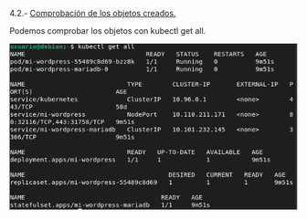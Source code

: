 4.2.- [Comprobación de los objetos creados.](https://github.com/mikkgh/helm/blob/main/4.2.md)

Podemos comprobar los objetos con kubectl get all.

![imagen](https://github.com/mikkgh/helm/blob/main/imagenes/4.5.png)

